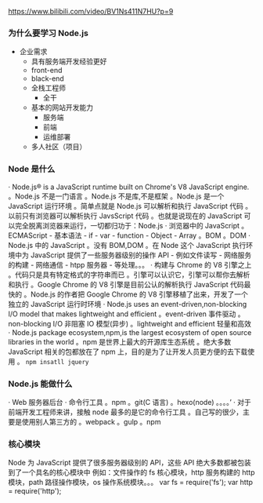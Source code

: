 https://www.bilibili.com/video/BV1Ns411N7HU?p=9

### 为什么要学习 Node.js

- 企业需求
  - 具有服务端开发经验更好
  - front-end
  - black-end
  - 全栈工程师
    - 全干
  - 基本的网站开发能力
    - 服务端
    - 前端
    - 运维部署
  - 多人社区（项目）

### Node 是什么

· Node.js® is a JavaScript runtime built on Chrome's V8 JavaScript engine.
。Node.js 不是一门语言
。Node.js 不是库,不是框架
。Node.js 是一个 JavaScript 运行环境
。简单点就是 Node.js 可以解析和执行 JavaScript 代码
。以前只有浏览器可以解析执行 JavsScript 代码
。也就是说现在的 JavaScript 可以完全脱离浏览器来运行，一切都归功于：Node.js
· 浏览器中的 JavaScript
。ECMAScript - 基本语法 - if - var - function - Object - Array
。BOM
。DOM
· Node.js 中的 JavaScript
。没有 BOM,DOM
。在 Node 这个 JavaScript 执行环境中为 JavaScript 提供了一些服务器级别的操作 API - 例如文件读写 - 网络服务的构建 - 网络通信 - htpp 服务器 - 等处理。。。
· 构建与 Chrome 的 V8 引擎之上
。代码只是具有特定格式的字符串而已
。引擎可以认识它，引擎可以帮你去解析和执行
。Google Chrome 的 V8 引擎是目前公认的解析执行 JavaScript 代码最快的
。Node.js 的作者把 Google Chrome 的 V8 引擎移植了出来，开发了一个独立的 JavaScript 运行时环境
· Node.js uses an event-driven,non-blocking I/O model that makes lightweight and efficient
。event-driven 事件驱动
。non-blocking I/O 非阻塞 IO 模型(异步)
。lightweight and efficient 轻量和高效
· Node.js package ecosystem,npm,is the largest ecosystem of open source libraries in the world
。npm 是世界上最大的开源库生态系统
。绝大多数 JavaScript 相关的包都放在了 npm 上，目的是为了让开发人员更方便的去下载使用
。 `npm insatll jquery`

### Node.js 能做什么

· Web 服务器后台
· 命令行工具
。npm
。git(C 语言)
。hexo(node)
。。。。’
· 对于前端开发工程师来讲，接触 node 最多的是它的命令行工具
。自己写的很少，主要是使用别人第三方的
。webpack
。gulp
。npm

### 核心模块

Node 为 JavaScript 提供了很多服务器级别的 API，这些 API 绝大多数都被包装到了一个具名的核心模块中
例如：文件操作的 fs 核心模块，http 服务构建的 http 模块，path 路径操作模块，os 操作系统模块。。。
var fs = require('fs');
var http = require('http');
